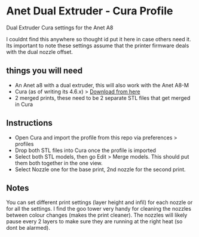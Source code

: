 # Anet Dual Extruder - Cura Profile
Dual Extruder Cura settings for the Anet A8

I couldnt find this anywhere so thought id put it here in case others need it. Its important to note these settings assume that the printer firmware deals with the dual nozzle offset.

## things you will need
- An Anet a8 with a dual extruder, this will also work with the Anet A8-M
- Cura (as of writing its 4.6.x) > [Download from here](https://ultimaker.com/software/ultimaker-cura "Cura Download")
- 2 merged prints, these need to be 2 separate STL files that get merged in Cura

## Instructions
- Open Cura and import the profile from this repo via preferences > profiles
- Drop both STL files into Cura once the profile is imported 
- Select both STL models, then go Edit > Merge models. This should put them both together in the one view. 
- Select Nozzle one for the base print, 2nd nozzle for the second print. 

## Notes 
You can set different print settings (layer height and infil) for each nozzle or for all the settings. I find the goo tower very handy for cleaning the nozzles between colour changes (makes the print cleaner). The nozzles will likely pause every 2 layers to make sure they are running at the right heat (so dont be alarmed). 
